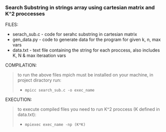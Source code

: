 ### Search Substring in strings array using cartesian matrix and K^2 proccesses ###

FILES:
* serach_sub.c - code for serahc substring in cartesian matrix
* gen_data.py - code to generate data for the program for given k, n, max vars
* data.txt - text file containing the string for each proccess, also includes K, N & max iteraation vars
    

COMPILATION:
> to run the above files mpich must be installed on your machine,
    in project diractory run:
> * ```mpicc search_sub.c -o exec_name```

EXECUTION:
> to execute compiled files you need to run K^2 proccess (K defined in data.txt):
> * ```mpiexec exec_name -np (K*K)```
